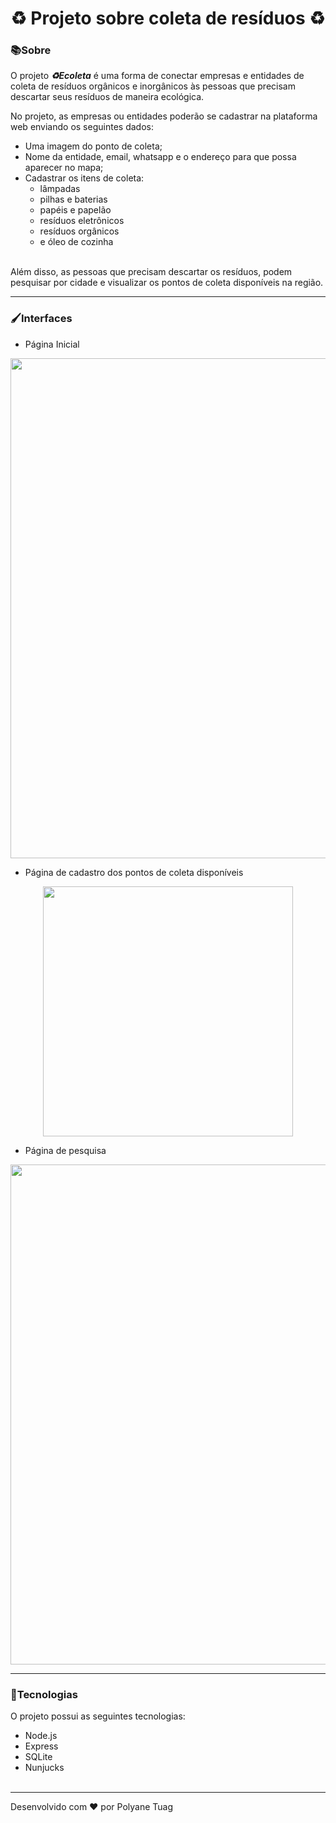 
<h1 align="center">♻️ Projeto sobre coleta de resíduos ♻️ </h1>

### 📚Sobre

 O projeto ***♻Ecoleta*** é uma forma de conectar empresas e entidades de coleta de resíduos orgânicos e inorgânicos às pessoas que precisam descartar seus resíduos de maneira ecológica.

No projeto, as empresas ou entidades poderão se cadastrar na plataforma web enviando os seguintes dados:

- Uma imagem do ponto de coleta;
- Nome da entidade, email, whatsapp e o endereço para que possa aparecer no mapa;
- Cadastrar os itens de coleta:
  - lâmpadas
  - pilhas e baterias
  - papéis e papelão
  - resíduos eletrônicos
  - resíduos orgânicos
  - e óleo de cozinha<br><br>
  
Além disso, as pessoas que precisam descartar os resíduos, podem pesquisar por cidade e visualizar os pontos de coleta disponíveis na região.

---
### 🖌Interfaces

- Página Inicial
<p align="center">
  <img width= '800' src="https://camo.githubusercontent.com/a3d153262faf551a92186f9cd4d6d30e836578a9/68747470733a2f2f692e696d6775722e636f6d2f7371784c4562782e6a7067">
</p>

- Página de cadastro dos pontos de coleta disponíveis
<p align="center">
  <img width= '400' src="https://github.com/mateusfg7/Ecoleta/raw/master/docs/screenshots/register.png">
</p>

- Página de pesquisa
<p align="center">
  <img width= '800' src="https://github.com/mateusfg7/Ecoleta/raw/master/docs/screenshots/search.png">
</p>





---
### 🚀Tecnologias

O projeto possui as seguintes tecnologias:
- Node.js
- Express
- SQLite
- Nunjucks<br><br>

---
Desenvolvido com ❤ por Polyane Tuag
